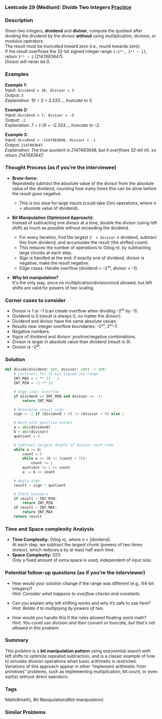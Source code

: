 ### Leetcode 29 (Medium): Divide Two Integers [Practice](https://leetcode.com/problems/divide-two-integers)

### Description  
Given two integers, **dividend** and **divisor**, compute the quotient after dividing the dividend by the divisor **without** using multiplication, division, or modulus operators.  
The result must be *truncated toward zero* (i.e., round towards zero).  
If the result overflows the 32-bit signed integer range `[−2³¹, 2³¹ − 1]`, return `2³¹ − 1` (2147483647).  
Divisor will never be 0.

### Examples  

**Example 1:**  
Input: `dividend = 10, divisor = 3`  
Output: `3`  
*Explanation: 10 ÷ 3 = 3.333..., truncate to 3.*

**Example 2:**  
Input: `dividend = 7, divisor = -3`  
Output: `-2`  
*Explanation: 7 ÷ (–3) = –2.333..., truncate to –2.*

**Example 3:**  
Input: `dividend = -2147483648, divisor = -1`  
Output: `2147483647`  
*Explanation: The true quotient is 2147483648, but it overflows 32-bit int, so return 2147483647.*

### Thought Process (as if you’re the interviewee)  

- **Brute-force:**  
  Repeatedly subtract the absolute value of the divisor from the absolute value of the dividend, counting how many times this can be done before the result goes negative.  
  - This is too slow for large inputs (could take O(n) operations, where n = absolute value of dividend).

- **Bit Manipulation (Optimized Approach):**  
  Instead of subtracting one divisor at a time, double the divisor (using left shift) as much as possible without exceeding the dividend.  
  - For every iteration, find the largest `2ᶜ × divisor` ≤ dividend, subtract this from dividend, and accumulate the result (the shifted count).
  - This reduces the number of operations to O(log n), by subtracting large chunks at each step.
  - *Sign* is handled at the end: if exactly one of dividend, divisor is negative, make the result negative.
  - Edge cases: Handle overflow (dividend = –2³¹, divisor = –1).

- **Why bit manipulation?**  
  It's the only way, since no multiplication/division/mod allowed, but left shifts are valid for powers of two scaling.

### Corner cases to consider  
- Divisor is 1 or –1 (can create overflow when dividing –2³¹ by –1).
- Dividend is 0 (result is always 0, no matter the divisor).
- Dividend and divisor have the same absolute values.
- Results near integer overflow boundaries: –2³¹, 2³¹–1.
- Negative numbers.
- Signs of dividend and divisor: positive/negative combinations.
- Divisor is larger in absolute value than dividend (result is 0).
- Divisor is –2³¹.

### Solution

```python
def divide(dividend: int, divisor: int) -> int:
    # Constants for 32-bit signed int range
    INT_MAX = 2 ** 31 - 1
    INT_MIN = -2 ** 31

    # Edge case: overflow
    if dividend == INT_MIN and divisor == -1:
        return INT_MAX

    # Determine result sign
    sign = -1 if (dividend < 0) != (divisor < 0) else 1

    # Work with positive values
    a = abs(dividend)
    b = abs(divisor)
    quotient = 0

    # Subtract largest double of divisor each time
    while a >= b:
        count = 0
        while a >= (b << (count + 1)):
            count += 1
        quotient += 1 << count
        a -= b << count

    # Apply sign
    result = sign * quotient

    # Check boundary
    if result < INT_MIN:
        return INT_MIN
    if result > INT_MAX:
        return INT_MAX
    return result
```

### Time and Space complexity Analysis  

- **Time Complexity:** O(log n), where n = |dividend|.  
  At each step, we subtract the largest chunk (powers of two times divisor), which reduces a by at least half each time.
- **Space Complexity:** O(1).  
  Only a fixed amount of extra space is used, independent of input size.

### Potential follow-up questions (as if you’re the interviewer)  

- How would your solution change if the range was different (e.g., 64-bit integers)?  
  *Hint: Consider what happens to overflow checks and constants.*

- Can you explain why left shifting works and why it’s safe to use here?  
  *Hint: Relate it to multiplying by powers of two.*

- How would you handle this if the rules allowed floating-point math?  
  *Hint: You could use division and then convert or truncate, but that's not allowed in this problem.*

### Summary
This problem is a **bit manipulation pattern** using exponential search with left shifts to optimize repeated subtraction, and is a classic example of how to simulate division operations when basic arithmetic is restricted. Variations of this approach appear in other “implement arithmetic from primitives” problems, such as implementing multiplication, bit count, or even sqrt(x) without direct operators.

### Tags
Math(#math), Bit Manipulation(#bit-manipulation)

### Similar Problems
